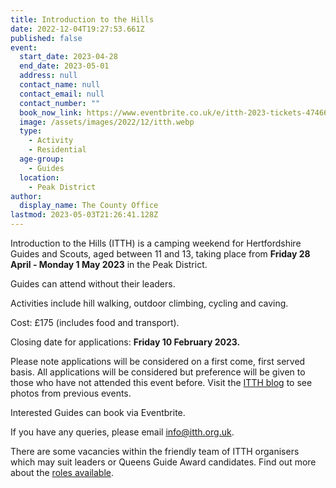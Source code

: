 ```yaml
---
title: Introduction to the Hills
date: 2022-12-04T19:27:53.661Z
published: false
event:
  start_date: 2023-04-28
  end_date: 2023-05-01
  address: null
  contact_name: null
  contact_email: null
  contact_number: ""
  book_now_link: https://www.eventbrite.co.uk/e/itth-2023-tickets-474666599577
  image: /assets/images/2022/12/itth.webp
  type:
    - Activity
    - Residential
  age-group:
    - Guides
  location:
    - Peak District
author:
  display_name: The County Office
lastmod: 2023-05-03T21:26:41.128Z
---
```

Introduction to the Hills (ITTH) is a camping weekend for Hertfordshire Guides and Scouts, aged between 11 and 13, taking place from **Friday 28 April - Monday 1 May 2023** in the Peak District.

Guides can attend without their leaders.  

Activities include hill walking, outdoor climbing, cycling and caving.

Cost: £175 (includes food and transport).  

Closing date for applications:  **Friday 10 February 2023.**

Please note applications will be considered on a first come, first served basis.  All applications will be considered but preference will be given to those who have not attended this event before.  Visit the [ITTH blog](https://itthherts.blogspot.com/) to see photos from previous events.  

Interested Guides can book via Eventbrite.

If you have any queries, please email <info@itth.org.uk>.

There are some vacancies within the friendly team of ITTH organisers which may suit leaders or Queens Guide Award candidates.  Find out more about the [roles available](/news/itth-team-members-wanted/).
